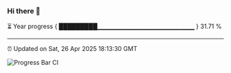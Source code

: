 ### Hi there 👋

⏳ Year progress { █████████▁▁▁▁▁▁▁▁▁▁▁▁▁▁▁▁▁▁▁▁▁ } 31.71 %

---

⏰ Updated on Sat, 26 Apr 2025 18:13:30 GMT

![Progress Bar CI](https://github.com/Shyam-Makwana/GitHub-Actions-Demo/workflows/Progress%20Bar%20CI/badge.svg)
